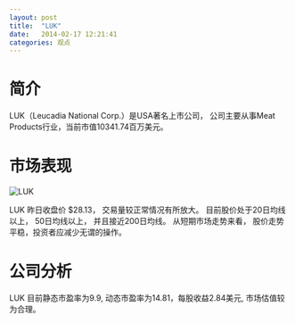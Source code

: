 ```yaml
---
layout: post
title:  "LUK"
date:   2014-02-17 12:21:41
categories: 观点
---
```


# 简介
LUK（Leucadia National Corp.）是USA著名上市公司，
公司主要从事Meat Products行业，当前市值10341.74百万美元。

# 市场表现

![LUK](http://finviz.com/chart.ashx?t=LUK&ty=c&ta=1&p=d&s=l)

LUK 昨日收盘价 $28.13，
交易量较正常情况有所放大。
目前股价处于20日均线以上，
50日均线以上，
并且接近200日均线。
从短期市场走势来看，
股价走势平稳，投资者应减少无谓的操作。

# 公司分析
LUK 目前静态市盈率为9.9, 动态市盈率为14.81，每股收益2.84美元,
市场估值较为合理。

